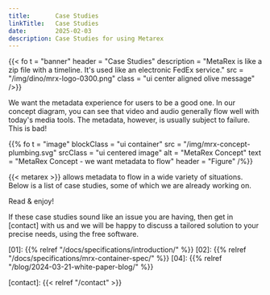 ```yaml
---
title:       Case Studies
linkTitle:   Case Studies
date:        2025-02-03
description: Case Studies for using Metarex
---
```


{{< fo t = "banner"
    header = "Case Studies"
    description = "MetaRex is like a zip file with a timeline. It's used like an electronic FedEx service."
    src = "/img/dino/mrx-logo-0300.png"
    class = "ui center aligned olive message"
/>}}

We want the metadata experience for users to be a good one. In our concept diagram, you can see that video and audio generally flow well with today's media tools. The metadata, however, is usually subject to failure.
This is <span class = "ui red text">bad</span>!

{{% fo
   t = "image"
   blockClass = "ui container"
   src = "/img/mrx-concept-plumbing.svg"
   srcClass = "ui centered image"
   alt = "MetaRex Concept"
   text = "MetaRex Concept - we want metadata to flow"
   header = "Figure"
/%}}

{{< metarex >}} allows metadata to flow in a wide variety of situations. Below is a list of case studies, some of which we are already working on. 

Read & enjoy!

If these case studies sound like an issue you are having, then get in [contact] with us and we will be happy to discuss a tailored solution to your precise needs, using the free software.


[01]:   {{% relref "/docs/specifications/introduction/" %}}
[02]:   {{% relref "/docs/specifications/mrx-container-spec/" %}}
[04]:   {{% relref "/blog/2024-03-21-white-paper-blog/" %}}

[contact]: {{< relref "/contact" >}}